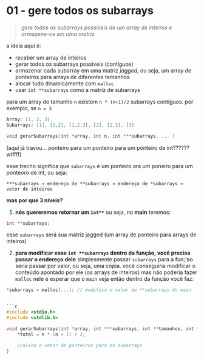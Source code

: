 # 01 - gere todos os subarrays
> *gere todos os subarrays possíveis de um array de inteiros e armazene-os em uma matriz*

a ideia aqui é:
* receber um array de inteiros
* gerar todos os subarrays possíveis (contíguos)
* armazenar cada subarray em uma matriz *jagged*, ou seja, um array de ponteiros para arrays de diferentes tamanhos
* alocar tudo dinamicamente com `malloc`
* usar `int **subarrays` como a matriz de subarrays

para um array de tamanho `n` existem `n * (n+1)/2` subarrays contíguos. por exemplo, se `n = 3`
```c
Array: [1, 2, 3]
Subarrays: [1], [1,2], [1,2,3], [2], [2,3], [3]
```

```c
void gerarSubarrays(int *array, int n, int ***subarrays, ... )
```
(aqui já travou... ponteiro para um ponteiro para um ponteiro de int?????? wtffff)

esse trecho significa que `subarrays` é um ponteiro ara um poneiro para um ponteoro de int, ou seja:
```
***subarrays → endereço de **subarrays → endereço de *subarrays → vetor de inteiros
```
**mas por que 3 níveis?**
1. **nós quereremos retornar um `int**`**
ou seja, no **main** teremos:
```c
int **subarrays;
```
esse `subarrays` será sua matriz jagged (um array de ponteiro para arrays de inteiros)

2. **para modificar esse `int **subarrays` dentro da função, você precisa passar o endereço dele**
simplesmente passar `subarrays` para a fun;'ao seria passar por valor, ou seja, uma cópia. você conseguiria modificar o conteúdo apontado por ele (os arrays de inteiros) mas não poderia fazer `malloc` nele e esperar que o `main` veja
então dentro da função você faz:
```c
*subarrays = malloc(...); // modifica o valor do **subarrays do main


```c
#include <stdio.h>
#include <stdlib.h>

void gerarSubarrays(int *array, int ***subarrays, int **tamanhos, int *total) {
    *total = n * (n + 1) / 2;

    //aloca o vetor de ponteiros para os subarrays
}